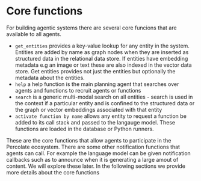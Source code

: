 # Core functions

For building agentic systems there are several core funcions that are available to all agents.

* `get_entities` provides a key-value lookup for any entity in the system. Entities are added by name as graph nodes when they are inserted as structured data in the relational data store. If entities have embedding metadata e.g an image or text these are also indexed in the vector data store. Get entities provides not just the entities but optionally the metadata about the entities.
* `help` a help function is the main planning agent that searches over agents and functions to recruit agents or functions&#x20;
* `search` is a generic multi-modal search on all entities - search is used in the context if a particular entity and is confined to the structured data or the graph or vector embeddings associated with that entity
* `activate function by name` allows any entity to request a function be added to its call stack and passed to the langauge model. These functions are loaded in the database or Python runners.

These are the core functions that allow agents to participate in the Percolate ecosystem. There are some other notification functions that agents can call. For example the language model can be given notification callbacks such as to announce when it is generating a large amout of content. We will explore these later. In the following sections we provide more details about the core functions
